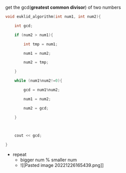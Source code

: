 get the gcd(**greatest common divisor**) of two numbers

```cpp
void euklid_algorithm(int num1, int num2){

    int gcd;

    if (num2 > num1){

        int tmp = num1;

        num1 = num2;

        num2 = tmp;

    }

    while (num1%num2!=0){

        gcd = num1%num2;

        num1 = num2;

        num2 = gcd;

    }

  

    cout << gcd;

}
```

- repeat
	- bigger num % smaller num
	- ![[Pasted image 20221226165439.png]]